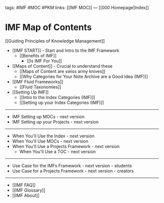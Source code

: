tags: #IMF #MOC #PKM
links: [[IMF MOC]] — [[000 Homepage|Index]]
# IMF Map of Contents
[[Guiding Principles of Knowledge Management]]

- [[IMF START]] - Start and Intro to the IMF Framework
	- [[Benefits of IMF]] 
		- [[Is IMF For You]]
- [[Maps of Content]] - Crucial to understand these
	- [[Maps of Content are swiss army knives]]
	- [[Why Categories for Your Note Archive are a Good Idea (IMF)]]
- [[IMF Fluid Frameworks]]
	- [[Fluid Taxonomies]]
- [[Setting Up IMF]]
	- [[Intro to the Index Categories (IMF)]]
	- [[Setting up your Index Categories (IMF)]]

---
- IMF Setting up MOCs - next version
- IMF Setting up your Projects - next version

---
- When You'll Use the Index - next version
- When You'll Use MOCs - next version
- When You'll Use a Projects Framework - next version
	- When You'll Use a TOC - next version

---
- Use Case for the IMFs Framework - next version - students
- Use Case for a Projects Framework - next version - creators

---
- [[IMF FAQ]]
- [[IMF Glossary]]
- [[IMF About]]
